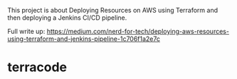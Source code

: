 This project is about Deploying Resources on AWS using Terraform and then deploying a Jenkins CI/CD pipeline.

Full write up: https://medium.com/nerd-for-tech/deploying-aws-resources-using-terraform-and-jenkins-pipeline-1c706f1a2e7c
# terracode
